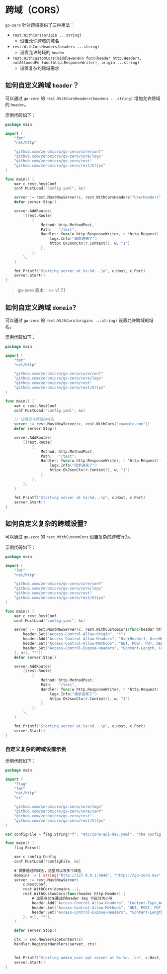 # 跨域（CORS）

`go-zero` 针对跨域提供了三种用法：
- `rest.WithCors(origin ...string)`
  - 设置允许跨域的域名
- `rest.WithCorsHeaders(headers ...string)`
  - 设置允许跨域的 `header`
- `rest.WithCustomCors(middlewareFn func(header http.Header), notAllowedFn func(http.ResponseWriter),
  origin ...string)`
  - 设置复杂的跨域需求
 
## 如何自定义跨域 `header`？

可以通过 `go-zero` 的 `rest.WithCorsHeaders(headers ...string)` 增加允许跨域的 `header`。

示例代码如下：

```go
package main

import (
	"fmt"
	"net/http"

	"github.com/zeromicro/go-zero/core/conf"
	"github.com/zeromicro/go-zero/core/logx"
	"github.com/zeromicro/go-zero/rest"
	"github.com/zeromicro/go-zero/rest/httpx"
)

func main() {
	var c rest.RestConf
	conf.MustLoad("config.yaml", &c)

	server := rest.MustNewServer(c, rest.WithCorsHeaders("UserHeader1", "UserHeader2"))
	defer server.Stop()

	server.AddRoutes(
		[]rest.Route{
			{
				Method: http.MethodPost,
				Path:   "/test",
				Handler: func(w http.ResponseWriter, r *http.Request) {
					logx.Info("请求进来了")
					httpx.OkJsonCtx(r.Context(), w, "1")
				},
			},
		},
	)

	fmt.Printf("Starting server at %s:%d...\n", c.Host, c.Port)
	server.Start()
}
```

> go-zero 版本：>= v1.7.1

## 如何自定义跨域 `domain`?

可以通过 `go-zero` 的 `rest.WithCors(origins ...string)` 设置允许跨域的域名。

示例代码如下：

```go
package main

import (
	"fmt"
	"net/http"

	"github.com/zeromicro/go-zero/core/conf"
	"github.com/zeromicro/go-zero/core/logx"
	"github.com/zeromicro/go-zero/rest"
	"github.com/zeromicro/go-zero/rest/httpx"
)

func main() {
	var c rest.RestConf
	conf.MustLoad("config.yaml", &c)

	// 设置允许跨域的域名
	server := rest.MustNewServer(c, rest.WithCors("example.com"))
	defer server.Stop()

	server.AddRoutes(
		[]rest.Route{
			{
				Method: http.MethodPost,
				Path:   "/test",
				Handler: func(w http.ResponseWriter, r *http.Request) {
					logx.Info("请求进来了")
					httpx.OkJsonCtx(r.Context(), w, "1")
				},
			},
		},
	)
	
	fmt.Printf("Starting server at %s:%d...\n", c.Host, c.Port)
	server.Start()
}
```

## 如何自定义复杂的跨域设置?

可以通过 `go-zero` 的 `rest.WithCustomCors` 设置复杂的跨域行为。

示例代码如下：

```go
package main

import (
	"fmt"
	"net/http"

	"github.com/zeromicro/go-zero/core/conf"
	"github.com/zeromicro/go-zero/core/logx"
	"github.com/zeromicro/go-zero/rest"
	"github.com/zeromicro/go-zero/rest/httpx"
)

func main() {
	var c rest.RestConf
	conf.MustLoad("config.yaml", &c)

	server := rest.MustNewServer(c, rest.WithCustomCors(func(header http.Header) {
		header.Set("Access-Control-Allow-Origin", "*")
		header.Add("Access-Control-Allow-Headers", "UserHeader1, UserHeader2")
		header.Set("Access-Control-Allow-Methods", "GET, POST, PUT, DELETE, OPTIONS, PATCH")
		header.Set("Access-Control-Expose-Headers", "Content-Length, Content-Type")
	}, nil, "*"))
	defer server.Stop()

	server.AddRoutes(
		[]rest.Route{
			{
				Method: http.MethodPost,
				Path:   "/test",
				Handler: func(w http.ResponseWriter, r *http.Request) {
					logx.Info("请求进来了")
					httpx.OkJsonCtx(r.Context(), w, "1")
				},
			},
		},
	)

	fmt.Printf("Starting server at %s:%d...\n", c.Host, c.Port)
	server.Start()
}
```

### 自定义复杂的跨域设置示例

示例代码如下：

```go
package main

import (
	"flag"
	"fmt"
	"net/http"
	"os"

	"github.com/zeromicro/go-zero/core/logx"
	"github.com/zeromicro/go-zero/core/conf"
	"github.com/zeromicro/go-zero/rest"
	"github.com/zeromicro/go-zero/rest/httpx"
)

var configFile = flag.String("f", "etc/core-api-dev.yaml", "the config file")

func main() {
	flag.Parse()

	var c config.Config
	conf.MustLoad(*configFile, &c)
 
	# 需要通过的域名，这里可以写多个域名
	domains := []string{"http://127.0.0.1:8848", "https://go-zero.dev", "http://localhost:8848"}
	server := rest.MustNewServer(
		c.RestConf,
		rest.WithCors(domains...),
		rest.WithCustomCors(func(header http.Header) {
			# 这里写允许通过的header key 不区分大小写
			header.Add("Access-Control-Allow-Headers", "Content-Type,AccessToken,X-CSRF-Token, Authorization, Token,X-Token,X-User-Id, OS, Platform, Version, os, PLATFORM, version")
			header.Set("Access-Control-Allow-Methods", "GET, POST, PUT, DELETE, OPTIONS, PATCH")
			header.Set("Access-Control-Expose-Headers", "Content-Length, Content-Type")
		}, nil, "*"),
	)

	defer server.Stop()

	ctx := svc.NewServiceContext(c)
	handler.RegisterHandlers(server, ctx)

	
	fmt.Printf("Starting admin_user-api server at %s:%d...\n", c.Host, c.Port)
	server.Start()
}

```

